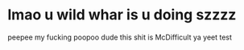 # lmao u wild whar is  u  doing szzzz

peepee my fucking poopoo dude this shit is McDifficult
ya yeet test
